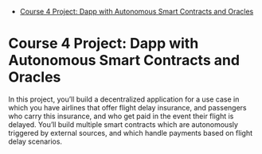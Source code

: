 
- [Course 4 Project: Dapp with Autonomous Smart Contracts and Oracles](#course-4-project-dapp-with-autonomous-smart-contracts-and-oracles)

# Course 4 Project: Dapp with Autonomous Smart Contracts and Oracles

In this project, you’ll build a decentralized application for a use case in which you have airlines that offer flight delay insurance, and passengers who carry this insurance, and who get paid in the event their flight is delayed. You’ll build multiple smart contracts which are autonomously triggered by external sources, and which handle payments based on flight delay scenarios.
